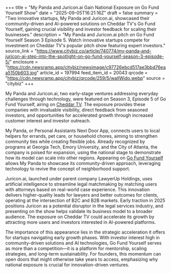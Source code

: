 +++
title = "My Panda and Juricon.ai Gain National Exposure on Go Fund Yourself Show"
date = "2025-09-05T16:21:16Z"
draft = false
summary = "Two innovative startups, My Panda and Juricon.ai, showcased their community-driven and AI-powered solutions on Cheddar TV's Go Fund Yourself, gaining crucial visibility and investor feedback for scaling their businesses."
description = "My Panda and Juricon.ai pitch on Go Fund Yourself Season 3 Episode 5. Watch innovative startups compete for investment on Cheddar TV's popular pitch show featuring expert investors."
source_link = "https://www.citybiz.co/article/740774/my-panda-and-juricon-ai-step-into-the-spotlight-on-go-fund-yourself-season-3-episode-5/"
enclosure = "https://cdn.newsramp.app/citybiz/newsimage/c97726ebcd517ae3bbd76eaa5150b603.jpg"
article_id = 197994
feed_item_id = 20043
qrcode = "https://cdn.newsramp.app/citybiz/qrcode/259/5/wallWido.webp"
source = "citybiz"
+++

<p>My Panda and Juricon.ai, two early-stage ventures addressing everyday challenges through technology, were featured on Season 3, Episode 5 of Go Fund Yourself, airing on <a href="https://cheddar.tv" rel="nofollow" target="_blank">Cheddar TV</a>. The exposure provides these companies with invaluable visibility, direct feedback from seasoned investors, and opportunities for accelerated growth through increased customer interest and investor outreach.</p><p>My Panda, or Personal Assistants Next Door App, connects users to local helpers for errands, pet care, or household chores, aiming to strengthen community ties while creating flexible jobs. Already recognized by programs at Georgia Tech, Emory University, and the City of Atlanta, the company is poised for expansion, using the national stage to demonstrate how its model can scale into other regions. Appearing on <a href="https://cheddar.tv/go-fund-yourself" rel="nofollow" target="_blank">Go Fund Yourself</a> allows My Panda to showcase its community-driven approach, leveraging technology to revive the concept of neighborhood support.</p><p>Juricon.ai, launched under parent company LawyerUp Holdings, uses artificial intelligence to streamline legal matchmaking by matching users with attorneys based on real-world case experience. This innovation delivers higher-quality leads for lawyers and better outcomes for clients, operating at the intersection of B2C and B2B markets. Early traction in 2025 positions Juricon as a potential disruptor in the legal services industry, and presenting on the show helps validate its business model to a broader audience. The exposure on Cheddar TV could accelerate its growth by attracting more users and investors interested in AI-powered platforms.</p><p>The importance of this appearance lies in the strategic acceleration it offers for startups navigating early growth phases. With investor interest high in community-driven solutions and AI technologies, Go Fund Yourself serves as more than a competition—it is a platform for mentorship, scaling strategies, and long-term sustainability. For founders, this momentum can open doors that might otherwise take years to access, emphasizing why national exposure is crucial for innovation-driven ventures.</p>